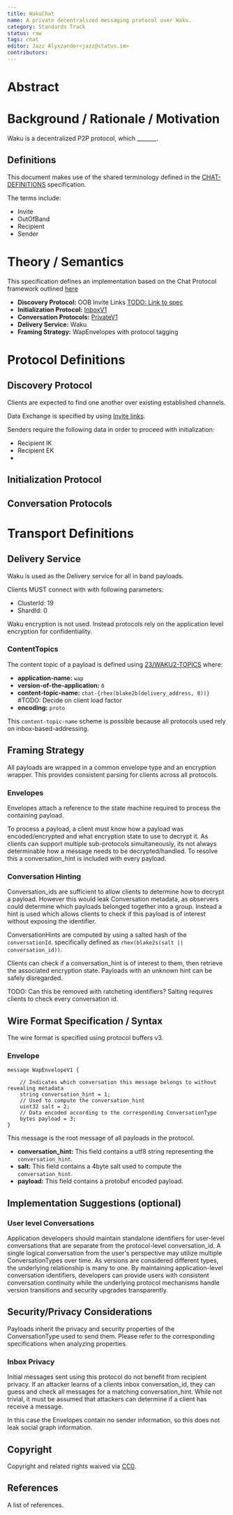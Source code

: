 ```yaml
---
title: WakuChat
name: A private decentralized messaging protocol over Waku.
category: Standards Track
status: raw
tags: chat
editor: Jazz Alyxzander<jazz@status.im>
contributors:
---
```

# Abstract


# Background / Rationale / Motivation

Waku is a decentralized P2P protocol, which _______. 


## Definitions

This document makes use of the shared terminology defined in the [CHAT-DEFINITIONS](https://github.com/waku-org/specs/blob/jazzz/chatdefs/informational/chatdefs.md) specification.

The terms include:
- Invite
- OutOfBand
- Recipient
- Sender


# Theory / Semantics

This specification defines an implementation based on the Chat Protocol framework outlined [here](https://github.com/waku-org/specs/blob/jazzz/chat_framework/standards/application/chat-framework.md)

- **Discovery Protocol:** OOB Invite Links [TODO: Link to spec]()
- **Initialization Protocol:** [InboxV1](https://github.com/waku-org/specs/blob/jazzz/inbox_xk0/standards/application/inbox.md)
- **Conversation Protocols:** [PrivateV1](TODO)
- **Delivery Service:** Waku
- **Framing Strategy:** WapEnvelopes with protocol tagging


# Protocol Definitions

## Discovery Protocol
Clients are expected to find one another over existing established channels. 

Data Exchange is specified by using [Invite links](TODO).

Senders require the following data in order to proceed with initialization:
- Recipient IK
- Recipient EK
- 

## Initialization Protocol

## Conversation Protocols


# Transport Definitions

## Delivery Service

Waku is used as the Delivery service for all in band payloads. 

Clients MUST connect with with following parameters:
- ClusterId: 19
- ShardId: 0

Waku encryption is not used. Instead protocols rely on the application level encryption for confidentiality. 

### ContentTopics

The content topic of a payload is defined using [23/WAKU2-TOPICS](https://rfc.vac.dev/waku/informational/23/topics#content-topics) where:

- **application-name:** `wap`
- **version-of-the-application:** `0`
- **content-topic-name:** `chat-{rhex(blake2b(delivery_address, 8))}` #TODO: Decide on client load factor
- **encoding:** `proto`

This `content-topic-name` scheme is possible because all protocols used rely on inbox-based-addressing.

## Framing Strategy

All payloads are wrapped in a common envelope type and an encryption wrapper. This provides consistent parsing for clients across all protocols.


### Envelopes

Envelopes attach a reference to the state machine required to process the containing payload.

To process a payload, a client must know how a payload was encoded/encrypted and what encryption state to use to decrypt it.
As clients can support multiple sub-protocols simultaneously, its not always determinable how a message needs to be decrypted/handled. To resolve this a conversation_hint is included with every payload. 

### Conversation Hinting

Conversation_ids are sufficient to allow clients to determine how to decrypt a payload. However this would leak Conversation metadata, as observers could determine which payloads belonged together into a group. Instead a hint is used which allows clients to check if this payload is of interest without exposing the identifier.

ConversationHints are computed by using a salted hash of the `conversationId`. specifically defined as `rhex(blake2s(salt || conversation_id))`.

Clients can check if a conversation_hint is of interest to them, then retrieve the associated encryption state. Payloads with an unknown hint can be safely disregarded.

TODO: Can this be removed with ratcheting identifiers? Salting requires clients to check every conversation id.


## Wire Format Specification / Syntax

The wire format is specified using protocol buffers v3.

### Envelope
```
message WapEnvelopeV1 {
    
    // Indicates which conversation this message belongs to without revealing metadata 
    string conversation_hint = 1;
    // Used to compute the conversation_hint
    uint32 salt = 2;           
    // Data encoded according to the corresponding ConversationType
    bytes payload = 3;
}
```
This message is the root message of all payloads in the protocol.

- **conversation_hint:** This field contains a utf8 string representing the `conversation_hint`.
- **salt:** This field contains a 4byte salt used to compute the `conversation_hint`.
- **payload:** This field contains a protobuf encoded payload.


## Implementation Suggestions (optional)

### User level Conversations

Application developers should maintain standalone identifiers for user-level conversations that are separate from the protocol-level conversation_id. A single logical conversation from the user's perspective may utilize multiple ConversationTypes over time. As versions are considered different types, the underlying relationship is many to one. By maintaining application-level conversation identifiers, developers can provide users with consistent conversation continuity while the underlying protocol mechanisms handle version transitions and security upgrades transparently.


## Security/Privacy Considerations

Payloads inherit the privacy and security properties of the ConversationType used to send them. Please refer to the corresponding specifications when analyzing properties. 

### Inbox Privacy

Initial messages sent using this protocol do not benefit from recipient privacy. If an attacker learns of a clients inbox conversation_id, they can guess and check all messages for a matching conversation_hint. While not trivial, it must be assumed that attackers can determine if a client has receive a message.

In this case the Envelopes contain no sender information, so this does not leak social graph information.

## Copyright

Copyright and related rights waived via [CC0](https://creativecommons.org/publicdomain/zero/1.0/).

## References

A list of references.
